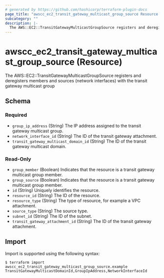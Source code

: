 ```yaml
---
# generated by https://github.com/hashicorp/terraform-plugin-docs
page_title: "awscc_ec2_transit_gateway_multicast_group_source Resource - terraform-provider-awscc"
subcategory: ""
description: |-
  The AWS::EC2::TransitGatewayMulticastGroupSource registers and deregisters members and sources (network interfaces) with the transit gateway multicast group
---
```


# awscc_ec2_transit_gateway_multicast_group_source (Resource)

The AWS::EC2::TransitGatewayMulticastGroupSource registers and deregisters members and sources (network interfaces) with the transit gateway multicast group



<!-- schema generated by tfplugindocs -->
## Schema

### Required

- `group_ip_address` (String) The IP address assigned to the transit gateway multicast group.
- `network_interface_id` (String) The ID of the transit gateway attachment.
- `transit_gateway_multicast_domain_id` (String) The ID of the transit gateway multicast domain.

### Read-Only

- `group_member` (Boolean) Indicates that the resource is a transit gateway multicast group member.
- `group_source` (Boolean) Indicates that the resource is a transit gateway multicast group member.
- `id` (String) Uniquely identifies the resource.
- `resource_id` (String) The ID of the resource.
- `resource_type` (String) The type of resource, for example a VPC attachment.
- `source_type` (String) The source type.
- `subnet_id` (String) The ID of the subnet.
- `transit_gateway_attachment_id` (String) The ID of the transit gateway attachment.

## Import

Import is supported using the following syntax:

```shell
$ terraform import awscc_ec2_transit_gateway_multicast_group_source.example TransitGatewayMulticastDomainId,GroupIpAddress,NetworkInterfaceId
```
